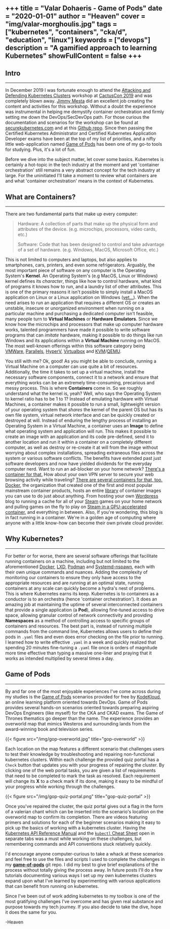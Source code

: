 +++
title = "Valar Dohaeris - Game of Pods"
date = "2020-01-01"
author = "Heaven"
cover = "img/valar-morghoulis.jpg"
tags = ["kubernetes", "containers", "cka/d", "education", "linux"]
keywords = ["devops"]
description = "A gamified approach to learning Kubernetes"
showFullContent = false
+++
---

## Intro
---
In December 2019 I was fortunate enough to attend the [Attacking and Defending Kubernetes Clusters](https://www.cactuscon.com/2019-talks-and-workshops/attacking-and-defending-kubernetes-clusters-a-guided-tour') workshop at [CactusCon 2019](https://www.cactuscon.com/) and was completely blown away. [Jimmy Mesta](https://twitter.com/jimmesta) did an excellent job creating the content and activities for this workshop. Without a doubt the experience was instrumental in helping me demystify container orchestration and firmly setting me down the DevOps/SecDevOps path. For those curious the documentation and scenarios for the workshop can be found at [securekubernetes.com](https://securekubernetes.com/) and at this [Github repo](https://github.com/securekubernetes/securekubernetes). Since then passing the Certified Kubernetes Administrator and Certified Kubernetes Application Developer exams have been at the top of my list of priorities, and a nifty little web-application named [Game of Pods](https://kodekloud.com/p/game-of-pods) has been one of my go-to tools for studying. Plus, it's a lot of fun.

Before we dive into the subject matter, let cover some basics. Kubernetes is certainly a hot-topic in the tech industry at the moment and yet 'container orchestration' still remains a very abstract concept for the tech industry at large. For the uninitiated I'll take a moment to review what containers are and what 'container orchestration' means in the context of Kubernetes.

## What are Containers?
---
There are two fundamental parts that make up every computer:
> Hardware: A collection of parts that make up the physical form and attributes of the device. (e.g. microchips, processors, video cards, etc.)
>
> Software: Code that has been designed to control and take advantage of a set of hardware. (e.g. Windows, MacOS, Microsoft Office, etc.)

This is not limited to computers and laptops, but also applies to smartphones, cars, printers, and even some refrigerators. Arguably, the most important piece of software on any computer is the Operating System's **Kernel**. An Operating System's (e.g MacOS, Linux or Windows) kernel defines its *character*, things like how to control hardware, what kind of programs it knows how to run, and a laundry list of other attributes. This is one of the primary reasons it isn't possible to simply install a MacOS application on Linux or a Linux application on Windows ([yet...](https://devblogs.microsoft.com/commandline/announcing-wsl-2/)). When the need arises to run an application that requires a different OS or creates an unstable, insecure or unorganized environment when running on a particular machine and purchasing a dedicated computer isn't feasible, many people turn to **Virtual Machines** or **Hardware Emulators**. Since we know how the microchips and processors that make up computer hardware works, talented programmers have made it possible to write software programs that can *imitate* hardware, making it possible to do things like run Windows and its applications within a **Virtual Machine** running on MacOS. The most well-known offerings within this software category being [VMWare](https://www.vmware.com/products.html), [Parallels](https://www.parallels.com/), [HyperV](https://docs.microsoft.com/en-us/virtualization/hyper-v-on-windows/), [Virtualbox](https://www.virtualbox.org/) and [KVM](https://www.linux-kvm.org/page/Main_Page)\/[QEMU](https://www.qemu.org/).

You still with me? Ok, good! As you might be able to conclude, running a Virtual Machine on a computer can use quite a bit of resources. Additionally, the time it takes to set up a virtual machine, install the necessary software components, connect it to a network and ensure that everything works can be an extremely time-consuming, precarious and messy process. This is where **Containers** come in. So we roughly understand what the kernel is, yeah? Well, who says the Operating System to kernel ratio has to be 1 to 1? Instead of emulating hardware with Virtual Machines, a container makes it possible to run a small, lightweight version of your operating system that *shares* the kernel of the parent OS but has its own file system, virtual network interface and can be quickly created or destroyed at will. Instead of enduring the lengthy process of installing an Operating System in a Virtual Machine, a container uses an **Image** to define what operating system and application will run. This makes it possible to create an image with an application and its code pre-defined, send it to another location and run it within a container on a completely different computer, as well as destroy or re-create it at will from the image without worrying about complex installations, spreading extraneous files across the system or various software conflicts. The benefits have extended past just software developers and now have yielded dividends for the everyday computer nerd. Want to run an ad-blocker on your home network? [There's a container for that.](https://github.com/pi-hole/docker-pi-hole) How about your own VPN server to secure your web browsing activity while traveling? [There are several containers for that, too.](https://github.com/hwdsl2/docker-ipsec-vpn-server) [Docker](https://www.docker.com/), the organization that created one of the first and most popular mainstream container products, hosts an entire [library](https://hub.docker.com/search?q=&type=image) of container images you can use to do just about anything. From hosting your own [Wordpress](https://hub.docker.com/_/wordpress) blog to running a cache for all of your [Steam](https://hub.docker.com/r/lancachenet/monolithic) games on your home network and pulling games on the fly to play on [Steam in a GPU-accelerated container](https://blog.simos.info/running-steam-in-a-lxd-system-container/comment-page-1/), and everything in between. Also, If you're wondering, this blog is in fact running in a container. We're in a golden age of computing where anyone with a little know-how can become their own private cloud provider.

## Why Kubernetes?
---
For better or for worse, there are several software offerings that facilitate running containers on a machine, including but not limited to the aforementioned [Docker](https://beta.docs.docker.com/install/), [LXD](https://linuxcontainers.org/lxd/), [Podman](https://podman.io/getting-started/installation.html) and [Systemd-nspawn](https://wiki.archlinux.org/index.php/Systemd-nspawn), each with their own unique commands and nuances. Adding the complexity of monitoring our containers to ensure they only have access to the appropriate resources and are running at an optimal state, running containers at any scale can quickly become a hydra's nest of problems. This is where Kubernetes earns its keep. Kubernetes is to containers as a conductor is to an orchestra (hence 'container orchestration'). It does an amazing job at maintaining the uptime of several interconnected containers that provide a single application (a **Pod**), allowing fine-tuned access to drive space, allowing granular control of network connectivity and providing **Namespaces** as a method of controlling access to specific groups of containers and resources. The best part is, instead of running multiple commands from the command line, Kubernetes allows users to define their pods in `.yaml` files and even does error checking on the file prior to running. I learned how to write effective `.yaml` in a week and quickly realized that spending 20 minutes fine-tuning a `.yaml` file once is orders of magnitude more time effective than typing a massive one-liner and praying that it works as intended multiplied by several times a day.

## Game of Pods
---
By and far one of the most enjoyable experiences I've come across during my studies is the [Game of Pods](https://kodekloud.com/p/game-of-pods) scenarios provided for free by [KodeKloud](https://kodekloud.com/), an online learning platform oriented towards DevOps. Game of Pods provides several hands-on scenarios oriented towards preparing aspiring DevOps Engineers (like myself) for the CKA and CKAD exams. The Game of Thrones thematics go deeper than the name. The experience provides an overworld map that mimics Westeros and surrounding lands from the award-winning book and television series.
 
{{< figure src="/img/gop-overworld.jpg" title="gop-overworld" >}}
 
 Each location on the map features a different scenario that challenges users to test their knowledge by troubleshooting and repairing non-functional kubernetes clusters. Within each challenge the provided quiz portal has a `Check` button that updates you with your progress of repairing the cluster. By clicking one of the web portal tasks, you are given a list of requirements that need to be completed to mark the task as resolved. Each requirement will change its **X** to a check mark if its done, making it easy to be mindful of your progress while working through the challenges. 
 
 {{< figure src="/img/gop-quiz-portal.png" title="gop-quiz-portal" >}}
 
 Once you've repaired the cluster, the quiz portal gives out a flag in the form of a valerian chant which can be inserted into the scenario's location on the overworld map to confirm its completion. There are videos featuring primers and solutions for each of the beginner scenarios making it easy to pick up the basics of working with a kubernetes cluster. Having the [Kubernetes API Reference Manual](https://kubernetes.io/docs/reference/generated/kubernetes-api/v1.15/) and the [`kubectl` Cheat Sheet](https://kubernetes.io/docs/reference/kubectl/cheatsheet/) open in separate tabs was a must while working on these challenges, but remembering commands and API conventions stuck relatively quickly.
 
 I'd encourage anyone computer-curious to take a whack at these scenarios and feel free to use the files and scripts I used to complete the challenges in my [**game-of-pods**](https://github.com/VltraHeaven/game-of-pods) git repo. I did my best to give brief explanations of the process without totally giving the process away. In future posts I'll do a few tutorials documenting various ways I set up my own kubernetes clusters expand upon what I've learned by experimenting with various applications that can benefit from running on kubernetes. 
 
 Since I've been out of work adding kubernetes to my toolbox is one of the most gratifying challenges I've overcome and has given real substance and purpose towards my tech journey. If you also decide to take the dive, hope it does the same for you.
 
 -Heaven 
